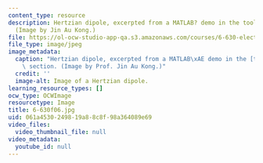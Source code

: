 ```yaml
---
content_type: resource
description: Hertzian dipole, excerpted from a MATLAB? demo in the tools section.
  (Image by Jin Au Kong.)
file: https://ol-ocw-studio-app-qa.s3.amazonaws.com/courses/6-630-electromagnetics-fall-2006/061a4530249819a88c8f98a364089e69_6-630f06.jpg
file_type: image/jpeg
image_metadata:
  caption: "Hertzian dipole, excerpted from a MATLAB\xAE demo in the [tools](/courses/6-630-electromagnetics-fall-2006/pages/tools)\
    \ section. (Image by Prof. Jin Au Kong.)"
  credit: ''
  image-alt: Image of a Hertzian dipole.
learning_resource_types: []
ocw_type: OCWImage
resourcetype: Image
title: 6-630f06.jpg
uid: 061a4530-2498-19a8-8c8f-98a364089e69
video_files:
  video_thumbnail_file: null
video_metadata:
  youtube_id: null
---
```

